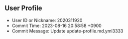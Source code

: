 ## User Profile
- User ID or Nickname: 2020311920
- Commit Time: 2023-08-16 20:58:58 +0900
- Commit Message: Update update-profile.md.yml3333
